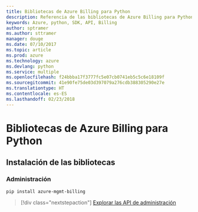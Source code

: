 ```yaml
---
title: Bibliotecas de Azure Billing para Python
description: Referencia de las bibliotecas de Azure Billing para Python
keywords: Azure, python, SDK, API, Billing
author: sptramer
ms.author: sttramer
manager: douge
ms.date: 07/10/2017
ms.topic: article
ms.prod: azure
ms.technology: azure
ms.devlang: python
ms.service: multiple
ms.openlocfilehash: f24bbba17f3777fc5e07cb0741eb5c5c6e18109f
ms.sourcegitcommit: 41e90fe75de03d397079a276cdb388305290e27e
ms.translationtype: HT
ms.contentlocale: es-ES
ms.lasthandoff: 02/23/2018
---
```

# <a name="azure-billing-libraries-for-python"></a>Bibliotecas de Azure Billing para Python

## <a name="install-the-libraries"></a>Instalación de las bibliotecas


### <a name="management"></a>Administración

```bash
pip install azure-mgmt-billing
```
> [!div class="nextstepaction"]
> [Explorar las API de administración](/python/api/overview/azure/billing/management)